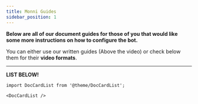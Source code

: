 ```yaml
---
title: Monni Guides
sidebar_position: 1
---
```

**Below are all of our document guides for those of you that would like some more instructions on how to configure the bot.**

You can either use our written guides (Above the video) or check below them for their **video formats**.

---

**LIST BELOW!**

```mdx-code-block
import DocCardList from '@theme/DocCardList';

<DocCardList />
```